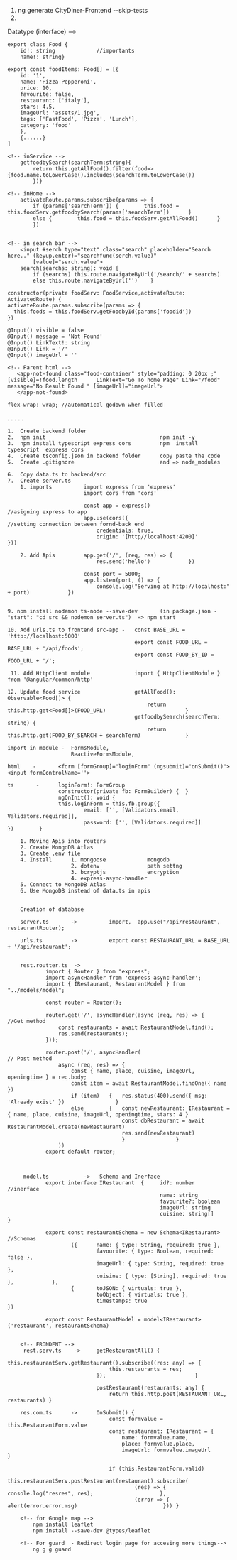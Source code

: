 1. ng generate CityDiner-Frontend --skip-tests
2.

<!-- food.ts --> Datatype (interface) -->

    export class Food {
        id!: string             //importants
        name!: string}

<!-- storing data as json -->

    export const foodItems: Food[] = [{
        id: '1',
        name: 'Pizza Pepperoni',
        price: 10,
        favourite: false,
        restaurant: ['italy'],
        stars: 4.5,
        imageUrl: 'assets/1.jpg',
        tags: ['FastFood', 'Pizza', 'Lunch'],
        category: 'food'
        },
        {......}
    ]

<!-- Searching function -->

    <!-- inService -->
        getfoodbySearch(searchTerm:string){
            return this.getAllFood().filter(food=>{food.name.toLowerCase().includes(searchTerm.toLowerCase())
            })}

    <!-- inHome -->
        activateRoute.params.subscribe(params => {
            if (params['searchTerm']) {        this.food = this.foodServ.getfoodbySearch(params['searchTerm'])      }
            else {        this.food = this.foodServ.getAllFood()      }
            })


    <!-- in search bar -->
        <input #serch type="text" class="search" placeholder="Search here.." (keyup.enter)="searchfunc(serch.value)"
            [value]="serch.value">
        search(searchs: string): void {
            if (searchs) this.route.navigateByUrl('/search/' + searchs)
            else this.route.navigateByUrl('')    }

<!-- params, Perticular view -->

    constructor(private foodServ: FoodService,activateRoute: ActivatedRoute) {
    activateRoute.params.subscribe(params => {
      this.foods = this.foodServ.getFoodbyId(params['foodid'])
    })

<!-- @input of title -->

    @Input() visible = false
    @Input() message = 'Not Found'
    @Input() LinkText!: string
    @Input() Link = '/'
    @Input() imageUrl = ''

    <!-- Parent html -->
       <app-not-found class="food-container" style="padding: 0 20px ;" [visible]=!food.length      LinkText="Go To home Page" Link="/food" message="No Result Found " [imageUrl]="imageUrl">
       </app-not-found>

<!-- CSS -->

    flex-wrap: wrap; //automatical godown when filled

.
.
.
.
.

<!-- Connect To Backend -->

    1.  Create backend folder
    2.  npm init                                    npm init -y
    3.  npm install typescript express cors         npm  install typescript  express cors
    4.  Create tsconfig.json in backend folder      copy paste the code
    5.  Create .gitignore                           and => node_modules

    6.  Copy data.ts to backend/src
    7.  Create server.ts
        1. imports          import express from 'express'
                            import cors from 'cors'

                            const app = express()                       //asigning express to app
                            app.use(cors({                              //setting connection between fornd-back end
                                credentials: true,
                                origin: '[http//localhost:4200]'            }))

        2. Add Apis         app.get('/', (req, res) => {
                                res.send('hello')            })

                            const port = 5000;
                            app.listen(port, () => {
                                console.log("Serving at http://localhost:" + port)            })


    9. npm install nodemon ts-node --save-dev       (in package.json - "start": "cd src && nodemon server.ts")  => npm start

    10. Add urls.ts to frontend src-app -   const BASE_URL = 'http://localhost:5000'
                                            export const FOOD_URL = BASE_URL + '/api/foods';
                                            export const FOOD_BY_ID = FOOD_URL + '/';

     11. Add HttpClient module              import { HttpClientModule } from '@angular/common/http'

    12. Update food service                 getAllFood(): Observable<Food[]> {
                                                return this.http.get<Food[]>(FOOD_URL)                         }
                                            getfoodbySearch(searchTerm: string) {
                                                return this.http.get(FOOD_BY_SEARCH + searchTerm)              }

<!-- forms creation -->

    import in module -  FormsModule,
                        ReactiveFormsModule,

    html    -       <form [formGroup]="loginForm" (ngsubmit)="onSubmit()">   <input formControlName=''>

    ts       -      loginForm!: FormGroup
                    constructor(private fb: FormBuilder) {  }
                    ngOnInit(): void {
                    this.loginForm = this.fb.group({
                            email: ['', [Validators.email, Validators.required]],
                            password: ['', [Validators.required]]          })        }

<!-- Connect Login API To MongoDB Atlas -->

        1. Moving Apis into routers
        2. Create MongoDB Atlas
        3. Create .env file
        4. Install      1. mongoose             mongodb
                        2. dotenv               path settng
                        3. bcryptjs             encryption
                        4. express-async-handler
        5. Connect to MongoDB Atlas
        6. Use MongoDB instead of data.ts in apis


        Creation of database

        server.ts       ->          import,  app.use("/api/restaurant", restaurantRouter);

        urls.ts         ->          export const RESTAURANT_URL = BASE_URL + '/api/restaurant';


        rest.routter.ts  ->
                import { Router } from "express";
                import asyncHandler from 'express-async-handler';
                import { IRestaurant, RestaurantModel } from "../models/model";

                const router = Router();

                router.get('/', asyncHandler(async (req, res) => {                          //Get method
                    const restaurants = await RestaurantModel.find();
                    res.send(restaurants);
                }));

                router.post('/', asyncHandler(                                              // Post method
                    async (req, res) => {
                        const { name, place, cuisine, imageUrl, openingtime } = req.body;
                        const item = await RestaurantModel.findOne({ name })
                        if (item)   {   res.status(400).send({ msg: 'Already exist' })                }
                        else        {   const newRestaurant: IRestaurant = { name, place, cuisine, imageUrl, openingtime, stars: 4 }
                                        const dbRestaurant = await RestaurantModel.create(newRestaurant)
                                        res.send(newRestaurant)
                                        }                }
                    ))
                export default router;



         model.ts           ->   Schema and Inerface
                export interface IRestaurant  {     id?: number                          //inerface
                                                    name: string
                                                    favourite?: boolean
                                                    imageUrl: string
                                                    cuisine: string[]       }

                export const restaurantSchema = new Schema<IRestaurant>                   //Schemas
                        ({      name: { type: String, required: true },
                                favourite: { type: Boolean, required: false },
                                imageUrl: { type: String, required: true },
                                cuisine: { type: [String], required: true },            },
                        {       toJSON: { virtuals: true },
                                toObject: { virtuals: true },
                                timestamps: true                                         })

                export const RestaurantModel = model<IRestaurant>('restaurant', restaurantSchema)


        <!-- FRONDENT -->
         rest.serv.ts    ->     getRestaurantAll() {
                                    this.restaurantServ.getRestaurant().subscribe((res: any) => {
                                    this.restaurants = res;
                                });                            }

                                postRestaurant(restaurants: any) {
                                    return this.http.post(RESTAURANT_URL, restaurants) }

        res.com.ts      ->      OnSubmit() {
                                    const formvalue = this.RestaurantForm.value
                                    const restaurant: IRestaurant = {
                                        name: formvalue.name,
                                        place: formvalue.place,
                                        imageUrl: formvalue.imageUrl            }

                                    if (this.RestaurantForm.valid)
                                        this.restaurantServ.postRestaurant(restaurant).subscribe(
                                            (res) => {    console.log("resres", res);                     },
                                            (error => {   alert(error.error.msg)                           })) }

        <!-- for Google map -->
            npm install leaflet
            npm install --save-dev @types/leaflet

        <!-- For guard  - Redirect login page for accesing more things-->
            ng g g guard

